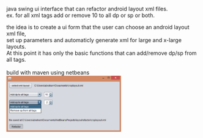 java swing ui interface that can refactor android layout xml files.<br>
ex. for all xml tags add or remove 10 to all dp or sp or both. <br>

the idea is to create a ui form that the user can choose an android layout xml file,<br>
set up parameters and automaticly generate xml for large and x-large layouts.<br>
At this point it has only the basic functions that can add/remove dp/sp from all tags.<br>
<br>
build with maven using netbeans
<br>
<img src="./pic/pic.png" width="300">
